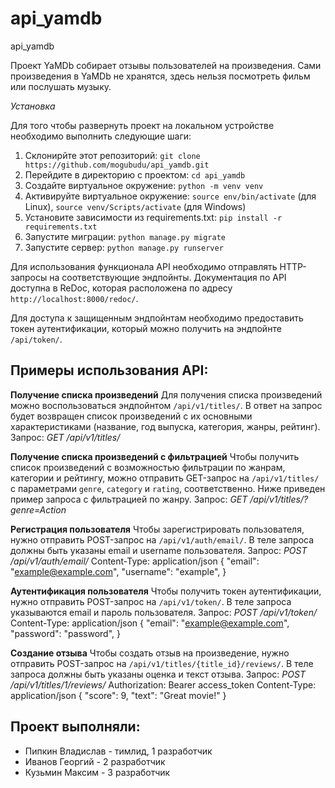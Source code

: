 # api_yamdb
api_yamdb

Проект YaMDb собирает отзывы пользователей на произведения. Сами произведения в YaMDb не хранятся, здесь нельзя посмотреть фильм или послушать музыку.

_Установка_

Для того чтобы развернуть проект на локальном устройстве необходимо выполнить следующие шаги:

1. Склонирйте этот репозиторий: `git clone https://github.com/mogubudu/api_yamdb.git`
2. Перейдите в директорию с проектом: `cd api_yamdb`
3. Создайте виртуальное окружение: `python -m venv venv`
4. Активируйте виртуальное окружение: `source env/bin/activate` (для Linux), `source venv/Scripts/activate` (для Windows)
5. Установите зависимости из requirements.txt: `pip install -r requirements.txt`
6. Запустите миграции: `python manage.py migrate`
7. Запустите сервер: `python manage.py runserver`

Для использования функционала API необходимо отправлять HTTP-запросы на соответствующие эндпойнты. Документация по API доступна в ReDoc, которая расположена по адресу `http://localhost:8000/redoc/`.

Для доступа к защищенным эндпойнтам необходимо предоставить токен аутентификации, который можно получить на эндпойнте `/api/token/`.

## Примеры использования API:

**Получение списка произведений**
Для получения списка произведений можно воспользоваться эндпойнтом `/api/v1/titles/`. В ответ на запрос будет возвращен список произведений с их основными характеристиками (название, год выпуска, категория, жанры, рейтинг).
Запрос: _GET /api/v1/titles/_

**Получение списка произведений с фильтрацией**
Чтобы получить список произведений с возможностью фильтрации по жанрам, категории и рейтингу, можно отправить GET-запрос на `/api/v1/titles/` с параметрами `genre`, `category` и `rating`, соответственно. Ниже приведен пример запроса с фильтрацией по жанру.
Запрос: _GET /api/v1/titles/?genre=Action_

**Регистрация пользователя**
Чтобы зарегистрировать пользователя, нужно отправить POST-запрос на `/api/v1/auth/email/`. В теле запроса должны быть указаны email и username пользователя.
Запрос: 
_POST /api/v1/auth/email/_
Content-Type: application/json
{
    "email": "example@example.com",
    "username": "example",
}

**Аутентификация пользователя**
Чтобы получить токен аутентификации, нужно отправить POST-запрос на `/api/v1/token/`. В теле запроса указываются email и пароль пользователя.
Запрос: 
_POST /api/v1/token/_
Content-Type: application/json
{
    "email": "example@example.com",
    "password": "password",
}

**Создание отзыва**
Чтобы создать отзыв на произведение, нужно отправить POST-запрос на `/api/v1/titles/{title_id}/reviews/`. В теле запроса должны быть указаны оценка и текст отзыва.
Запрос: 
*POST /api/v1/titles/1/reviews/*
Authorization: Bearer access_token
Content-Type: application/json
{
    "score": 9,
    "text": "Great movie!"
}


## Проект выполняли:
* Пипкин Владислав - тимлид, 1 разработчик
* Иванов Георгий - 2 разработчик
* Кузьмин Максим - 3 разработчик
